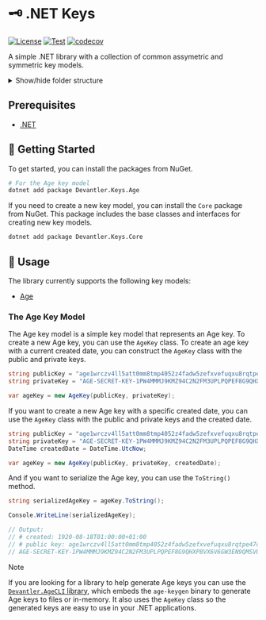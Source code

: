 # 🗝️ .NET Keys

[![License](https://img.shields.io/badge/License-Apache_2.0-blue.svg)](https://opensource.org/licenses/Apache-2.0)
[![Test](https://github.com/devantler/dotnet-keys/actions/workflows/test.yaml/badge.svg)](https://github.com/devantler/dotnet-keys/actions/workflows/test.yaml)
[![codecov](https://codecov.io/gh/devantler/dotnet-keys/graph/badge.svg?token=RhQPb4fE7z)](https://codecov.io/gh/devantler/dotnet-keys)

A simple .NET library with a collection of common assymetric and symmetric key models.

<details>
  <summary>Show/hide folder structure</summary>

<!-- readme-tree start -->
```
.
├── .github
│   └── workflows
├── Devantler.Keys.Age
│   └── Utils
├── Devantler.Keys.Age.Tests
│   ├── AgeKeyTests
│   └── Utils
│       └── DateTimeFormatterTests
└── Devantler.Keys.Core

9 directories
```
<!-- readme-tree end -->

</details>

## Prerequisites

- [.NET](https://dotnet.microsoft.com/en-us/)

## 🚀 Getting Started

To get started, you can install the packages from NuGet.

```bash
# For the Age key model
dotnet add package Devantler.Keys.Age
```

If you need to create a new key model, you can install the `Core` package from NuGet. This package includes the base classes and interfaces for creating new key models.

```bash
dotnet add package Devantler.Keys.Core
```

## 📝 Usage

The library currently supports the following key models:

- [Age](#the-age-key-model)

### The Age Key Model

The Age key model is a simple key model that represents an Age key. To create a new Age key, you can use the `AgeKey` class. To create an age key with a current created date, you can construct the `AgeKey` class with the public and private keys.

```csharp
string publicKey = "age1wrczv4ll5att0mm8tmp4052z4fadw5zefxvefuqxu8rqtpe47chskk9dgn";
string privateKey = "AGE-SECRET-KEY-1PW4MMMJ9KMZ94C2N2FM3UPLPQPEF8G9QHXP8VX6V6GW3EN9QMSVQX0ATHQ";

var ageKey = new AgeKey(publicKey, privateKey);
```

If you want to create a new Age key with a specific created date, you can use the `AgeKey` class with the public and private keys and the created date.

```csharp
string publicKey = "age1wrczv4ll5att0mm8tmp4052z4fadw5zefxvefuqxu8rqtpe47chskk9dgn";
string privateKey = "AGE-SECRET-KEY-1PW4MMMJ9KMZ94C2N2FM3UPLPQPEF8G9QHXP8VX6V6GW3EN9QMSVQX0ATHQ";
DateTime createdDate = DateTime.UtcNow;

var ageKey = new AgeKey(publicKey, privateKey, createdDate);
```

And if you want to serialize the Age key, you can use the `ToString()` method.

```csharp
string serializedAgeKey = ageKey.ToString();

Console.WriteLine(serializedAgeKey);

// Output:
// # created: 1920-08-18T01:00:00+01:00
// # public key: age1wrczv4ll5att0mm8tmp4052z4fadw5zefxvefuqxu8rqtpe47chskk9dgn
// AGE-SECRET-KEY-1PW4MMMJ9KMZ94C2N2FM3UPLPQPEF8G9QHXP8VX6V6GW3EN9QMSVQX0ATHQ
```

> [!NOTE]
> If you are looking for a library to help generate Age keys you can use the [`Devantler.AgeCLI` library](https://github.com/devantler/dotnet-age-cli), which embeds the `age-keygen` binary to generate Age keys to files or in-memory. It also uses the `AgeKey` class so the generated keys are easy to use in your .NET applications.

